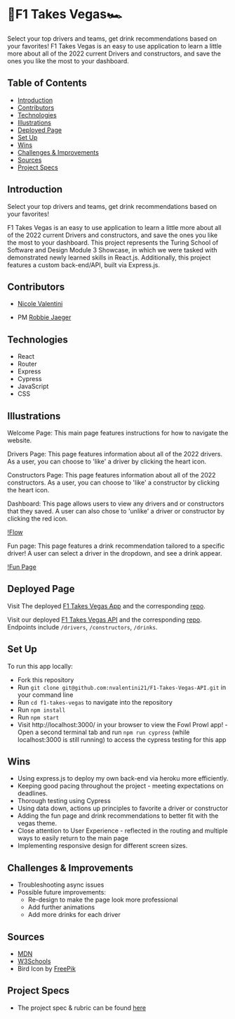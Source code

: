 # 🍾F1 Takes Vegas🏎

Select your top drivers and teams, get drink recommendations based on your favorites! F1 Takes Vegas is an easy to use application to learn a little more about all of the 2022 current Drivers and constructors, and save the ones you like the most to your dashboard.

## Table of Contents

  - [Introduction](#Introduction)
  - [Contributors](#Contributors)
  - [Technologies](#Technologies)
  - [Illustrations](#Illustrations)
  - [Deployed Page](#Deployed-Page)
  - [Set Up](#Set-Up)
  - [Wins](#Wins)
  - [Challenges & Improvements](#Challenges-&-Improvements)
  - [Sources](#Sources)
  - [Project Specs](#Project-Specs)

## Introduction

Select your top drivers and teams, get drink recommendations based on your favorites!

F1 Takes Vegas is an easy to use application to learn a little more about all of the 2022 current Drivers and constructors, and save the ones you like the most to your dashboard. This project represents the Turing School of Software and Design Module 3 Showcase, in which we were tasked with demonstrated newly learned skills in React.js. Additionally, this project features a custom back-end/API, built via Express.js.


## Contributors

- [Nicole Valentini](https://github.com/nvalentini21)

- PM [Robbie Jaeger](https://github.com/sertmer)

## Technologies
  - React
  - Router
  - Express
  - Cypress
  - JavaScript
  - CSS

## Illustrations

Welcome Page: This main page features instructions for how to navigate the website.


Drivers Page: This page features information about all of the 2022 drivers. As a user, you can choose to 'like' a driver by clicking the heart icon.

Constructors Page: This page features information about all of the 2022 constructors. As a user, you can choose to 'like' a constructor by clicking the heart icon.

Dashboard: This page allows users to view any drivers and or constructors that they saved. A user can also chose to 'unlike' a driver or constructor by clicking the red icon.

[!Flow](https://media.giphy.com/media/zyPuyNYcYjUEP4aDsa/giphy.gif)

Fun page: This page features a drink recommendation tailored to a specific driver! A user can select a driver in the dropdown, and see a drink appear.

[!Fun Page](https://media.giphy.com/media/zyPuyNYcYjUEP4aDsa/giphy.gif)

## Deployed Page

Visit The deployed [F1 Takes Vegas App](https://f1-takes-vegasw.surge.sh/) and the corresponding [repo](https://github.com/nvalentini21/F1-Takes-Vegas).

Visit our deployed [F1 Takes Vegas API](https://f1-takes-vegas.herokuapp.com/api/v1/drivers) and the corresponding [repo](https://github.com/nvalentini21/F1-Takes-Vegas-API). Endpoints include `/drivers`, `/constructors`, `/drinks`.

## Set Up
To run this app locally:

- Fork this repository
- Run `git clone git@github.com:nvalentini21/F1-Takes-Vegas-API.git` in your command line
- Run `cd f1-takes-vegas` to navigate into the repository
- Run `npm install`
- Run `npm start`
- Visit http://localhost:3000/ in your browser to view the Fowl Prowl app!
-Open a second terminal tab and run `npm run cypress` (while localhost:3000 is still running) to access the cypress testing for this app

## Wins
  - Using express.js to deploy my own back-end via heroku more efficiently.
  - Keeping good pacing throughout the project - meeting expectations on deadlines.
  - Thorough testing using Cypress
  - Using data down, actions up principles to favorite a driver or constructor
  - Adding the fun page and drink recommendations to better fit with the vegas theme.
  - Close attention to User Experience - reflected in the routing and multiple ways to easily return to the main page
  - Implementing responsive design for different screen sizes.

## Challenges & Improvements
  - Troubleshooting async issues
  - Possible future improvements:
    - Re-design to make the page look more professional
    - Add further animations
    - Add more drinks for each driver

## Sources
  - [MDN](https://developer.mozilla.org/en-US/docs/Learn/Server-side/Express_Nodejs/Introduction)
  - [W3Schools](https://www.w3schools.com/)
  - Bird Icon by [FreePik](https://www.flaticon.com/free-icons/bird)


## Project Specs
  - The project spec & rubric can be found [here](https://frontend.turing.edu/projects/module-3/showcase.html)

